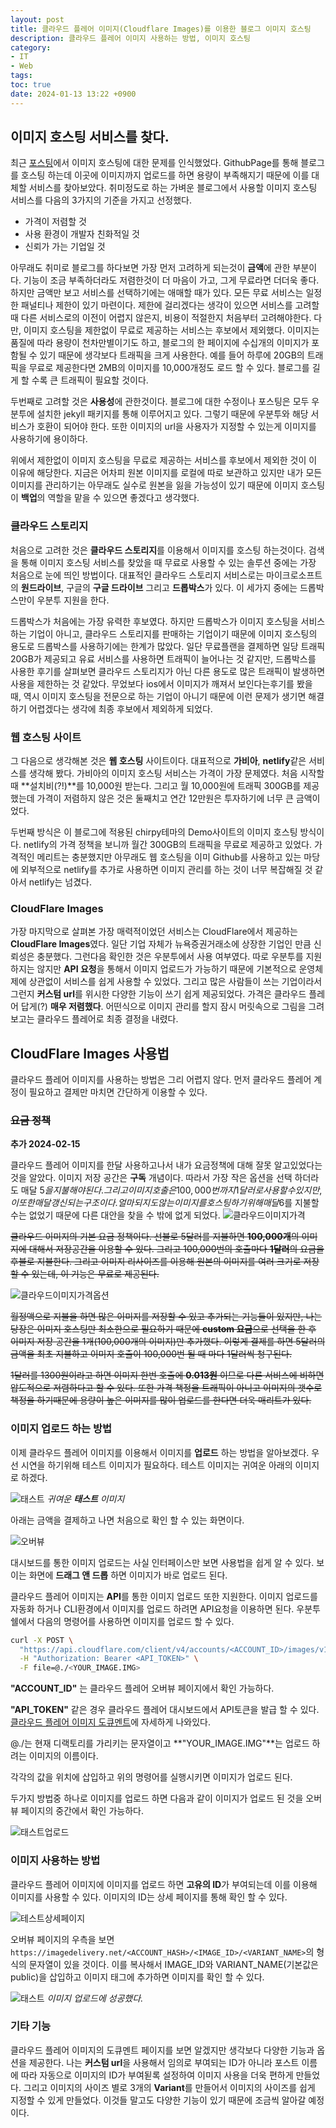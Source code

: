 ```yaml
---
layout: post
title: 클라우드 플레어 이미지(Cloudflare Images)를 이용한 블로그 이미지 호스팅
description: 클라우드 플레어 이미지 사용하는 방법, 이미지 호스팅 
category:
- IT
- Web
tags: 
toc: true
date: 2024-01-13 13:22 +0900
---
```

## 이미지 호스팅 서비스를 찾다. 
최근 [포스팅](/posts/이미지-업로드에-대한-문제/)에서 이미지 호스팅에 대한 문제를 인식했었다. GithubPage를 통해 블로그를 호스팅 하는데 이곳에 이미지까지 업로드를 하면 용량이 부족해지기 때문에 이를 대체할 서비스를 찾아보았다. 취미정도로 하는 가벼운 블로그에서 사용할 이미지 호스팅 서비스를 다음의 3가지의 기준을 가지고 선정했다.  

- 가격이 저렴할 것
- 사용 환경이 개발자 친화적일 것 
- 신뢰가 가는 기업일 것 

아무래도 취미로 블로그를 하다보면 가장 먼저 고려하게 되는것이 **금액**에 관한 부분이다. 기능이 조금 부족하더라도 저렴한것이 더 마음이 가고, 그게 무료라면 더더욱 좋다. 하지만 금액만 보고 서비스를 선택하기에는 애매할 때가 있다. 모든 무료 서비스는 일정한 패널티나 제한이 있기 마련이다. 제한에 걸리겠다는 생각이 있으면 서비스를 고려할 때 다른 서비스로의 이전이 어렵지 않은지, 비용이 적절한지 처음부터 고려해야한다. 다만, 이미지 호스팅을 제한없이 무료로 제공하는 서비스는 후보에서 제외했다. 이미지는 품질에 따라 용량이 천차만별이기도 하고, 블로그의 한 페이지에 수십개의 이미지가 포함될 수 있기 때문에 생각보다 트래픽을 크게 사용한다. 예를 들어 하루에 20GB의 트래픽을 무료로 제공한다면 2MB의 이미지를 10,000개정도 로드 할 수 있다. 블로그를 길게 할 수록 큰 트래픽이 필요할 것이다. 

두번째로 고려할 것은 **사용성**에 관한것이다. 블로그에 대한 수정이나 포스팅은 모두 우분투에 설치한 jekyll 패키지를 통해 이루어지고 있다. 그렇기 때문에 우분투와 해당 서비스가 호환이 되어야 한다. 또한 이미지의 url을 사용자가 지정할 수 있는게 이미지를 사용하기에 용이하다. 

위에서 제한없이 이미지 호스팅을 무료로 제공하는 서비스를 후보에서 제외한 것이 이 이유에 해당한다. 지금은 어차피 원본 이미지를 로컬에 따로 보관하고 있지만 내가 모든 이미지를 관리하기는 아무래도 실수로 원본을 잃을 가능성이 있기 때문에 이미지 호스팅이 **백업**의 역할을 맡을 수 있으면 좋겠다고 생각했다. 

### 클라우드 스토리지
처음으로 고려한 것은 **클라우드 스토리지**를 이용해서 이미지를 호스팅 하는것이다. 검색을 통해 이미지 호스팅 서비스를 찾았을 때 무료로 사용할 수 있는 솔루션 중에는 가장 처음으로 눈에 띄인 방법이다. 대표적인 클라우드 스토리지 서비스로는 마이크로소프트의 **원드라이브**, 구글의 **구글 드라이브** 그리고 **드롭박스**가 있다. 이 세가지 중에는 드롭박스만이 우분투 지원을 한다.

드롭박스가 처음에는 가장 유력한 후보였다. 하지만 드롭박스가 이미지 호스팅을 서비스하는 기업이 아니고, 클라우드 스토리지를 판매하는 기업이기 때문에 이미지 호스팅의 용도로 드롭박스를 사용하기에는 한계가 많았다. 일단 무료플랜을 결제하면 일당 트래픽 20GB가 제공되고 유료 서비스를 사용하면 트래픽이 늘어나는 것 같지만, 드롭박스를 사용한 후기를 살펴보면 클라우드 스토리지가 아닌 다른 용도로 많은 트래픽이 발생하면 사용을 제한하는 것 같았다. 무었보다 ios에서 이미지가 깨져서 보인다는후기를 봤을 때, 역시 이미지 호스팅을 전문으로 하는 기업이 아니기 때문에 이런 문제가 생기면 해결하기 어렵겠다는 생각에 최종 후보에서 제외하게 되었다. 

### 웹 호스팅 사이트
그 다음으로 생각해본 것은 **웹 호스팅** 사이트이다. 대표적으로 **가비아**, **netlify**같은 서비스를 생각해 봤다. 가비아의 이미지 호스팅 서비스는 가격이 가장 문제였다. 처음 시작할때 **설치비(?!)**를 10,000원 받는다. 그리고 월 10,000원에 트래픽 300GB를 제공했는데 가격이 저렴하지 않은 것은 둘째치고 연간 12만원은 투자하기에 너무 큰 금액이었다. 

두번째 방식은 이 블로그에 적용된 chirpy테마의 Demo사이트의 이미지 호스팅 방식이다. netlify의 가격 정책을 보니까 월간 300GB의 트래픽을 무료로 제공하고 있었다. 가격적인 메리트는 충분했지만 아무래도 웹 호스팅을 이미 Github를 사용하고 있는 마당에 외부적으로 netlify를 추가로 사용하면 이미지 관리를 하는 것이 너무 복잡해질 것 같아서 netlify는 넘겼다. 

### CloudFlare Images 
가장 마지막으로 살펴본 가장 매력적이었던 서비스는 CloudFlare에서 제공하는 **CloudFlare Images**였다. 일단 기업 자체가 뉴욕증권거래소에 상장한 기업인 만큼 신뢰성은 충분했다. 그런다음 확인한 것은 우분투에서 사용 여부였다. 따로 우분투를 지원하지는 않지만 **API 요청**을 통해서 이미지 업로드가 가능하기 때문에 기본적으로 운영체제에 상관없이 서비스를 쉽게 사용할 수 있었다. 그리고 많은 사람들이 쓰는 기업이라서 그런지 **커스텀 url**를 위시한 다양한 기능이 쓰기 쉽게 제공되었다. 가격은 클라우드 플레어 답게(?) **매우 저렴했다**. 어떤식으로 이미지 관리를 할지 잠시 머릿속으로 그림을 그려보고는 클라우드 플레어로 최종 결정을 내렸다. 

## CloudFlare Images 사용법
클라우드 플레어 이미지를 사용하는 방법은 그리 어렵지 않다. 먼저 클라우드 플레어 계정이 필요하고 결제만 마치면 간단하게 이용할 수 있다. 

### ~~요금 정책~~
**추가 2024-02-15**

클라우드 플레어 이미지를 한달 사용하고나서 내가 요금정책에 대해 잘못 알고있었다는 것을 알았다. 이미지 저장 공간은 **구독** 개념이다. 따라서 가장 작은 옵션을 선택 하더라도 매달 5$을 지불해야된다. 그리고 이미지 호출은 100,000번 까지 1달러로 사용할 수 있지만, 이 또한 매달 갱신되는 구조이다. 얼마 되지도 않는 이미지를 호스팅 하기 위해 매달 6$를 지불할 수는 없었기 때문에 다른 대안을 찾을 수 밖에 없게 되었다.
![클라우드이미지가격](/클라우드-플레어-이미지를-이용한-블로그-이미지-호스팅.md/클라우드이미지가격.png)

~~클라우드 이미지의 기본 요금 정책이다. 선불로 5달러를 지불하면 **100,000개**의 이미지에 대해서 저장공간을 이용할 수 있다. 그리고 100,000번의 호출마다 **1달러**의 요금을 후불로 지불한다. 그리고 이미지 리사이즈를 이용해 원본의 이미지를 여러 크기로 저장 할 수 있는데, 이 기능은 무료로 제공된다.~~

![클라우드이미지가격옵션](/클라우드-플레어-이미지를-이용한-블로그-이미지-호스팅.md/클라우드이미지가격옵션.png)

~~월정액으로 지불을 하면 많은 이미지를 저장할 수 있고 추가되는 기능들이 있지만, 나는 당장은 이미지 호스팅만 최소한으로 필요하기 때문에 **custom 요금**으로 선택을 한 후 이미지 저장 공간을 1개(100,000개의 이미지)만 추가했다. 이렇게 결제를 하면 5달러의 금액을 최초 지불하고 이미지 호출이 100,000번 될 때 마다 1달러씩 청구된다.~~

~~1달러를 1300원이라고 하면 이미지 한번 호출에 **0.013원** 이므로 다른 서비스에 비하면 압도적으로 저렴하다고 할 수 있다. 또한 가격 책정을 트래픽이 아니고 이미지의 갯수로 책정을 하기때문에 용량이 높은 이미지를 많이 업로드를 한다면 더욱 매리트가 있다.~~

### 이미지 업로드 하는 방법
이제 클라우드 플레어 이미지를 이용해서 이미지를 **업로드** 하는 방법을 알아보겠다. 우선 시연을 하기위해 테스트 이미지가 필요하다. 테스트 이미지는 귀여운 아래의 이미지로 하겠다. 

![태스트](/클라우드-플레어-이미지를-이용한-블로그-이미지-호스팅.md/태스트.png)
*귀여운 **태스트** 이미지*

아래는 금액을 결제하고 나면 처음으로 확인 할 수 있는 화면이다. 

![오버뷰](/클라우드-플레어-이미지를-이용한-블로그-이미지-호스팅.md/클라우드이미지오버뷰.png)

대시보드를 통한 이미지 업로드는 사실 인터페이스만 보면 사용법을 쉽게 알 수 있다. 보이는 화면에 **드래그 앤 드롭** 하면 이미지가 바로 업로드 된다. 

클라우드 플레어 이미지는 **API**를 통한 이미지 업로드 또한 지원한다. 이미지 업로드를 자동화 하거나 CLI환경에서 이미지를 업로드 하려면 API요청을 이용하면 된다. 우분투 쉘에서 다음의 명령어를 사용하면 이미지를 업로드 할 수 있다.  

```bash
curl -X POST \
  "https://api.cloudflare.com/client/v4/accounts/<ACCOUNT_ID>/images/v1" \
  -H "Authorization: Bearer <API_TOKEN>" \
  -F file=@./<YOUR_IMAGE.IMG>
```

**"ACCOUNT_ID"** 는 클라우드 플레어 오버뷰 페이지에서 확인 가능하다. 

**"API_TOKEN"** 같은 경우 클라우드 플레어 대시보드에서 API토큰을 발급 할 수 있다. [클라우드 플레어 이미지 도큐멘트](https://developers.cloudflare.com/images/cloudflare-images/api-request/)에 자세하게 나와있다. 

@./는 현재 디랙토리를 가리키는 문자열이고 **"YOUR_IMAGE.IMG"**는 업로드 하려는 이미지의 이름이다. 

각각의 값을 위치에 삽입하고 위의 명령어를 실행시키면 이미지가 업로드 된다. 

두가지 방법중 하나로 이미지를 업로드 하면 다음과 같이 이미지가 업로드 된 것을 오버뷰 페이지의 중간에서 확인 가능하다. 

![태스트업로드](/클라우드-플레어-이미지를-이용한-블로그-이미지-호스팅.md/태스트업로드.png)

### 이미지 사용하는 방법 
클라우드 플레어 이미지에 이미지를 업로드 하면 **고유의 ID**가 부여되는데 이를 이용해 이미지를 사용할 수 있다. 이미지의 ID는 상세 페이지를 통해 확인 할 수 있다. 

![테스트상세페이지](/클라우드-플레어-이미지를-이용한-블로그-이미지-호스팅.md/태스트상세.png)

오버뷰 페이지의 우측을 보면 `https://imagedelivery.net/<ACCOUNT_HASH>/<IMAGE_ID>/<VARIANT_NAME>`의 형식의 문자열이 있을 것이다. 
이를 복사해서 IMAGE_ID와 VARIANT_NAME(기본값은 public)을 삽입하고 이미지 태그에 추가하면 이미지를 확인 할 수 있다.

![태스트](/클라우드-플레어-이미지를-이용한-블로그-이미지-호스팅.md/태스트.png)
*이미지 업로드에 성공했다.*

### 기타 기능
클라우드 플레어 이미지의 도큐멘트 페이지를 보면 알겠지만 생각보다 다양한 기능과 옵션을 제공한다. 나는 **커스텀 url**을 사용해서 임의로 부여되는 ID가 아니라 포스트 이름에 따라 자동으로 이미지의 ID가 부여됟록 설정하여 이미지 사용을 더욱 편하게 만들었다. 그리고 이미지의 사이즈 별로 3개의 **Variant**를 만들어서 이미지의 사이즈를 쉽게 지정할 수 있게 만들었다. 이것들 말고도 다양한 기능이 있기 때문에 조금씩 알아갈 예정이다.  